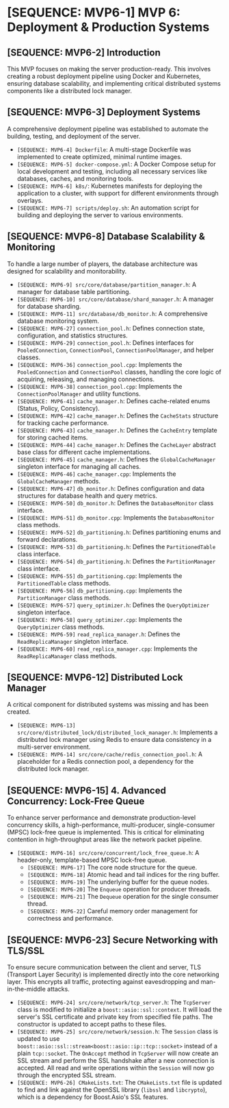 # [SEQUENCE: MVP6-1] MVP 6: Deployment & Production Systems

## [SEQUENCE: MVP6-2] Introduction
This MVP focuses on making the server production-ready. This involves creating a robust deployment pipeline using Docker and Kubernetes, ensuring database scalability, and implementing critical distributed systems components like a distributed lock manager.

## [SEQUENCE: MVP6-3] Deployment Systems
A comprehensive deployment pipeline was established to automate the building, testing, and deployment of the server.

*   `[SEQUENCE: MVP6-4] Dockerfile`: A multi-stage Dockerfile was implemented to create optimized, minimal runtime images.
*   `[SEQUENCE: MVP6-5] docker-compose.yml`: A Docker Compose setup for local development and testing, including all necessary services like databases, caches, and monitoring tools.
*   `[SEQUENCE: MVP6-6] k8s/`: Kubernetes manifests for deploying the application to a cluster, with support for different environments through overlays.
*   `[SEQUENCE: MVP6-7] scripts/deploy.sh`: An automation script for building and deploying the server to various environments.

## [SEQUENCE: MVP6-8] Database Scalability & Monitoring
To handle a large number of players, the database architecture was designed for scalability and monitorability.

*   `[SEQUENCE: MVP6-9] src/core/database/partition_manager.h`: A manager for database table partitioning.
*   `[SEQUENCE: MVP6-10] src/core/database/shard_manager.h`: A manager for database sharding.
*   `[SEQUENCE: MVP6-11] src/database/db_monitor.h`: A comprehensive database monitoring system.
*   `[SEQUENCE: MVP6-27]` `connection_pool.h`: Defines connection state, configuration, and statistics structures.
*   `[SEQUENCE: MVP6-29]` `connection_pool.h`: Defines interfaces for `PooledConnection`, `ConnectionPool`, `ConnectionPoolManager`, and helper classes.
*   `[SEQUENCE: MVP6-36]` `connection_pool.cpp`: Implements the `PooledConnection` and `ConnectionPool` classes, handling the core logic of acquiring, releasing, and managing connections.
*   `[SEQUENCE: MVP6-38]` `connection_pool.cpp`: Implements the `ConnectionPoolManager` and utility functions.
*   `[SEQUENCE: MVP6-41]` `cache_manager.h`: Defines cache-related enums (Status, Policy, Consistency).
*   `[SEQUENCE: MVP6-42]` `cache_manager.h`: Defines the `CacheStats` structure for tracking cache performance.
*   `[SEQUENCE: MVP6-43]` `cache_manager.h`: Defines the `CacheEntry` template for storing cached items.
*   `[SEQUENCE: MVP6-44]` `cache_manager.h`: Defines the `CacheLayer` abstract base class for different cache implementations.
*   `[SEQUENCE: MVP6-45]` `cache_manager.h`: Defines the `GlobalCacheManager` singleton interface for managing all caches.
*   `[SEQUENCE: MVP6-46]` `cache_manager.cpp`: Implements the `GlobalCacheManager` methods.
*   `[SEQUENCE: MVP6-47]` `db_monitor.h`: Defines configuration and data structures for database health and query metrics.
*   `[SEQUENCE: MVP6-50]` `db_monitor.h`: Defines the `DatabaseMonitor` class interface.
*   `[SEQUENCE: MVP6-51]` `db_monitor.cpp`: Implements the `DatabaseMonitor` class methods.
*   `[SEQUENCE: MVP6-52]` `db_partitioning.h`: Defines partitioning enums and forward declarations.
*   `[SEQUENCE: MVP6-53]` `db_partitioning.h`: Defines the `PartitionedTable` class interface.
*   `[SEQUENCE: MVP6-54]` `db_partitioning.h`: Defines the `PartitionManager` class interface.
*   `[SEQUENCE: MVP6-55]` `db_partitioning.cpp`: Implements the `PartitionedTable` class methods.
*   `[SEQUENCE: MVP6-56]` `db_partitioning.cpp`: Implements the `PartitionManager` class methods.
*   `[SEQUENCE: MVP6-57]` `query_optimizer.h`: Defines the `QueryOptimizer` singleton interface.
*   `[SEQUENCE: MVP6-58]` `query_optimizer.cpp`: Implements the `QueryOptimizer` class methods.
*   `[SEQUENCE: MVP6-59]` `read_replica_manager.h`: Defines the `ReadReplicaManager` singleton interface.
*   `[SEQUENCE: MVP6-60]` `read_replica_manager.cpp`: Implements the `ReadReplicaManager` class methods.

## [SEQUENCE: MVP6-12] Distributed Lock Manager
A critical component for distributed systems was missing and has been created.

*   `[SEQUENCE: MVP6-13] src/core/distributed_lock/distributed_lock_manager.h`: Implements a distributed lock manager using Redis to ensure data consistency in a multi-server environment.
*   `[SEQUENCE: MVP6-14] src/core/cache/redis_connection_pool.h`: A placeholder for a Redis connection pool, a dependency for the distributed lock manager.

## [SEQUENCE: MVP6-15] 4. Advanced Concurrency: Lock-Free Queue
To enhance server performance and demonstrate production-level concurrency skills, a high-performance, multi-producer, single-consumer (MPSC) lock-free queue is implemented. This is critical for eliminating contention in high-throughput areas like the network packet pipeline.

*   `[SEQUENCE: MVP6-16] src/core/concurrent/lock_free_queue.h`: A header-only, template-based MPSC lock-free queue.
    *   `[SEQUENCE: MVP6-17]` The core node structure for the queue.
    *   `[SEQUENCE: MVP6-18]` Atomic head and tail indices for the ring buffer.
    *   `[SEQUENCE: MVP6-19]` The underlying buffer for the queue nodes.
    *   `[SEQUENCE: MVP6-20]` The `Enqueue` operation for producer threads.
    *   `[SEQUENCE: MVP6-21]` The `Dequeue` operation for the single consumer thread.
    *   `[SEQUENCE: MVP6-22]` Careful memory order management for correctness and performance.

## [SEQUENCE: MVP6-23] Secure Networking with TLS/SSL
To ensure secure communication between the client and server, TLS (Transport Layer Security) is implemented directly into the core networking layer. This encrypts all traffic, protecting against eavesdropping and man-in-the-middle attacks.

*   `[SEQUENCE: MVP6-24] src/core/network/tcp_server.h`: The `TcpServer` class is modified to initialize a `boost::asio::ssl::context`. It will load the server's SSL certificate and private key from specified file paths. The constructor is updated to accept paths to these files.
*   `[SEQUENCE: MVP6-25] src/core/network/session.h`: The `Session` class is updated to use `boost::asio::ssl::stream<boost::asio::ip::tcp::socket>` instead of a plain `tcp::socket`. The `OnAccept` method in `TcpServer` will now create an SSL stream and perform the SSL handshake after a new connection is accepted. All read and write operations within the `Session` will now go through the encrypted SSL stream.
*   `[SEQUENCE: MVP6-26] CMakeLists.txt`: The `CMakeLists.txt` file is updated to find and link against the OpenSSL library (`libssl` and `libcrypto`), which is a dependency for Boost.Asio's SSL features.
